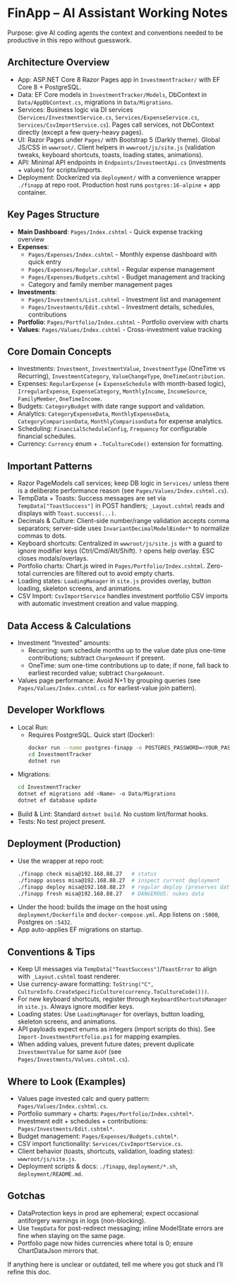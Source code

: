 # FinApp – AI Assistant Working Notes

Purpose: give AI coding agents the context and conventions needed to be productive in this repo without guesswork.

## Architecture Overview
- App: ASP.NET Core 8 Razor Pages app in `InvestmentTracker/` with EF Core 8 + PostgreSQL.
- Data: EF Core models in `InvestmentTracker/Models`, DbContext in `Data/AppDbContext.cs`, migrations in `Data/Migrations`.
- Services: Business logic via DI services (`Services/InvestmentService.cs`, `Services/ExpenseService.cs`, `Services/CsvImportService.cs`). Pages call services, not DbContext directly (except a few query-heavy pages).
- UI: Razor Pages under `Pages/` with Bootstrap 5 (Darkly theme). Global JS/CSS in `wwwroot/`. Client helpers in `wwwroot/js/site.js` (validation tweaks, keyboard shortcuts, toasts, loading states, animations).
- API: Minimal API endpoints in `Endpoints/InvestmentApi.cs` (investments + values) for scripts/imports.
- Deployment: Dockerized via `deployment/` with a convenience wrapper `./finapp` at repo root. Production host runs `postgres:16-alpine` + app container.

## Key Pages Structure
- **Main Dashboard**: `Pages/Index.cshtml` - Quick expense tracking overview
- **Expenses**: 
  - `Pages/Expenses/Index.cshtml` - Monthly expense dashboard with quick entry
  - `Pages/Expenses/Regular.cshtml` - Regular expense management  
  - `Pages/Expenses/Budgets.cshtml` - Budget management and tracking
  - Category and family member management pages
- **Investments**: 
  - `Pages/Investments/List.cshtml` - Investment list and management
  - `Pages/Investments/Edit.cshtml` - Investment details, schedules, contributions
- **Portfolio**: `Pages/Portfolio/Index.cshtml` - Portfolio overview with charts
- **Values**: `Pages/Values/Index.cshtml` - Cross-investment value tracking

## Core Domain Concepts
- Investments: `Investment`, `InvestmentValue`, `InvestmentType` (OneTime vs Recurring), `InvestmentCategory`, `ValueChangeType`, `OneTimeContribution`.
- Expenses: `RegularExpense` (+ `ExpenseSchedule` with month-based logic), `IrregularExpense`, `ExpenseCategory`, `MonthlyIncome`, `IncomeSource`, `FamilyMember`, `OneTimeIncome`.
- Budgets: `CategoryBudget` with date range support and validation.
- Analytics: `CategoryExpenseData`, `MonthlyExpenseData`, `CategoryComparisonData`, `MonthlyComparisonData` for expense analytics.
- Scheduling: `FinancialScheduleConfig`, `Frequency` for configurable financial schedules.
- Currency: `Currency` enum + `.ToCultureCode()` extension for formatting.

## Important Patterns
- Razor PageModels call services; keep DB logic in `Services/` unless there is a deliberate performance reason (see `Pages/Values/Index.cshtml.cs`).
- TempData + Toasts: Success messages are set via `TempData["ToastSuccess"]` in POST handlers; `_Layout.cshtml` reads and displays with `Toast.success(...)`.
- Decimals & Culture: Client-side number/range validation accepts comma separators; server-side uses `InvariantDecimalModelBinder*` to normalize commas to dots.
- Keyboard shortcuts: Centralized in `wwwroot/js/site.js` with a guard to ignore modifier keys (Ctrl/Cmd/Alt/Shift). `?` opens help overlay. ESC closes modals/overlays.
- Portfolio charts: Chart.js wired in `Pages/Portfolio/Index.cshtml`. Zero-total currencies are filtered out to avoid empty charts.
- Loading states: `LoadingManager` in `site.js` provides overlay, button loading, skeleton screens, and animations.
- CSV Import: `CsvImportService` handles investment portfolio CSV imports with automatic investment creation and value mapping.

## Data Access & Calculations
- Investment “Invested” amounts:
  - Recurring: sum schedule months up to the value date plus one-time contributions; subtract `ChargeAmount` if present.
  - OneTime: sum one-time contributions up to date; if none, fall back to earliest recorded value; subtract `ChargeAmount`.
- Values page performance: Avoid N+1 by grouping queries (see `Pages/Values/Index.cshtml.cs` for earliest-value join pattern).

## Developer Workflows
- Local Run:
  - Requires PostgreSQL. Quick start (Docker):
    ```bash
    docker run --name postgres-finapp -e POSTGRES_PASSWORD=<YOUR_PASSWORD> -e POSTGRES_DB=finapp_dev -e POSTGRES_USER=finapp -p 5432:5432 -d postgres:16-alpine
    cd InvestmentTracker
    dotnet run
    ```
- Migrations:
  ```bash
  cd InvestmentTracker
  dotnet ef migrations add <Name> -o Data/Migrations
  dotnet ef database update
  ```
- Build & Lint: Standard `dotnet build`. No custom lint/format hooks.
- Tests: No test project present.

## Deployment (Production)
- Use the wrapper at repo root:
  ```bash
  ./finapp check misa@192.168.88.27   # status
  ./finapp assess misa@192.168.88.27  # inspect current deployment
  ./finapp deploy misa@192.168.88.27  # regular deploy (preserves data)
  ./finapp fresh misa@192.168.88.27   # DANGEROUS: nukes data
  ```
- Under the hood: builds the image on the host using `deployment/Dockerfile` and `docker-compose.yml`. App listens on `:5000`, Postgres on `:5432`.
- App auto-applies EF migrations on startup.

## Conventions & Tips
- Keep UI messages via `TempData["ToastSuccess"]`/`ToastError` to align with `_Layout.cshtml` toast renderer.
- Use currency-aware formatting: `ToString("C", CultureInfo.CreateSpecificCulture(currency.ToCultureCode()))`.
- For new keyboard shortcuts, register through `KeyboardShortcutsManager` in `site.js`. Always ignore modifier keys.
- Loading states: Use `LoadingManager` for overlays, button loading, skeleton screens, and animations.
- API payloads expect enums as integers (import scripts do this). See `Import-InvestmentPortfolio.ps1` for mapping examples.
- When adding values, prevent future dates; prevent duplicate `InvestmentValue` for same `AsOf` (see `Pages/Investments/Values.cshtml.cs`).

## Where to Look (Examples)
- Values page invested calc and query pattern: `Pages/Values/Index.cshtml.cs`.
- Portfolio summary + charts: `Pages/Portfolio/Index.cshtml*`.
- Investment edit + schedules + contributions: `Pages/Investments/Edit.cshtml*`.
- Budget management: `Pages/Expenses/Budgets.cshtml*`.
- CSV import functionality: `Services/CsvImportService.cs`.
- Client behavior (toasts, shortcuts, validation, loading states): `wwwroot/js/site.js`.
- Deployment scripts & docs: `./finapp`, `deployment/*.sh`, `deployment/README.md`.

## Gotchas
- DataProtection keys in prod are ephemeral; expect occasional antiforgery warnings in logs (non-blocking).
- Use `TempData` for post-redirect messaging; inline ModelState errors are fine when staying on the same page.
- Portfolio page now hides currencies where total is 0; ensure ChartDataJson mirrors that.

If anything here is unclear or outdated, tell me where you got stuck and I’ll refine this doc.
